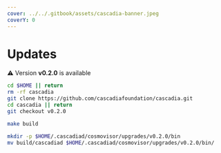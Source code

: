 ```yaml
---
cover: ../../.gitbook/assets/cascadia-banner.jpeg
coverY: 0
---
```


# Updates

⚠️ Version **v0.2.0** is available

```bash
cd $HOME || return
rm -rf cascadia
git clone https://github.com/cascadiafoundation/cascadia.git
cd cascadia || return
git checkout v0.2.0

make build

mkdir -p $HOME/.cascadiad/cosmovisor/upgrades/v0.2.0/bin
mv build/cascadiad $HOME/.cascadiad/cosmovisor/upgrades/v0.2.0/bin/
```
